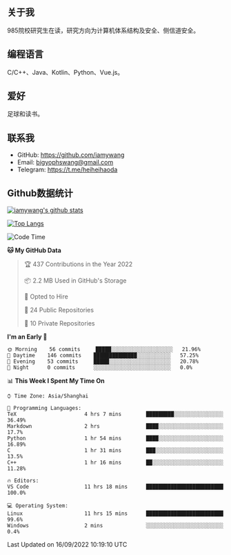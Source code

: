 ## 关于我

985院校研究生在读，研究方向为计算机体系结构及安全、侧信道安全。

## 编程语言

C/C++、Java、Kotlin、Python、Vue.js。

## 爱好

足球和读书。

## 联系我

- GitHub: https://github.com/iamywang
- Email: bigyophswang@gmail.com
- Telegram: https://t.me/heiheihaoda

## Github数据统计

[![iamywang's github stats](https://github-readme-stats.vercel.app/api?username=iamywang&count_private=true&show_icons=true)]()

[![Top Langs](https://github-readme-stats.vercel.app/api/top-langs/?username=iamywang&layout=compact)]()

<!--START_SECTION:waka-->
![Code Time](http://img.shields.io/badge/Code%20Time-553%20hrs%2053%20mins-blue)

**🐱 My GitHub Data** 

> 🏆 437 Contributions in the Year 2022
 > 
> 📦 2.2 MB Used in GitHub's Storage 
 > 
> 💼 Opted to Hire
 > 
> 📜 24 Public Repositories 
 > 
> 🔑 10 Private Repositories  
 > 
**I'm an Early 🐤** 

```text
🌞 Morning    56 commits     █████░░░░░░░░░░░░░░░░░░░░   21.96% 
🌆 Daytime    146 commits    ██████████████░░░░░░░░░░░   57.25% 
🌃 Evening    53 commits     █████░░░░░░░░░░░░░░░░░░░░   20.78% 
🌙 Night      0 commits      ░░░░░░░░░░░░░░░░░░░░░░░░░   0.0%

```


📊 **This Week I Spent My Time On** 

```text
⌚︎ Time Zone: Asia/Shanghai

💬 Programming Languages: 
TeX                      4 hrs 7 mins        █████████░░░░░░░░░░░░░░░░   36.49% 
Markdown                 2 hrs               ████░░░░░░░░░░░░░░░░░░░░░   17.7% 
Python                   1 hr 54 mins        ████░░░░░░░░░░░░░░░░░░░░░   16.89% 
C                        1 hr 31 mins        ███░░░░░░░░░░░░░░░░░░░░░░   13.5% 
C++                      1 hr 16 mins        ██░░░░░░░░░░░░░░░░░░░░░░░   11.28%

🔥 Editors: 
VS Code                  11 hrs 18 mins      █████████████████████████   100.0%

💻 Operating System: 
Linux                    11 hrs 15 mins      █████████████████████████   99.6% 
Windows                  2 mins              ░░░░░░░░░░░░░░░░░░░░░░░░░   0.4%

```


 Last Updated on 16/09/2022 10:19:10 UTC
<!--END_SECTION:waka-->
